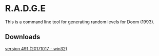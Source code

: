 # R.A.D.G.E
This is a command line tool for generating random levels for Doom (1993).


## Downloads
[version 491 (20171017 - win32)](https://sourceforge.net/projects/radge/files/radge491/radge491_bin.zip/download)
